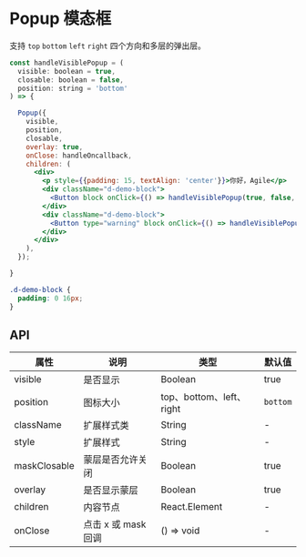 
# Popup 模态框

支持 `top` `bottom` `left` `right` 四个方向和多层的弹出层。

```jsx
const handleVisiblePopup = (
  visible: boolean = true,
  closable: boolean = false,
  position: string = 'bottom'
) => {

  Popup({
    visible,
    position,
    closable,
    overlay: true,
    onClose: handleOncallback,
    children: (
      <div>
        <p style={{padding: 15, textAlign: 'center'}}>你好，Agile</p>
        <div className="d-demo-block">
          <Button block onClick={() => handleVisiblePopup(true, false, 'top')}>再弹一个顶部popup</Button>
        </div>
        <div className="d-demo-block">
          <Button type="warning" block onClick={() => handleVisiblePopup(false)}>关闭</Button>
        </div>
      </div>
    ),
  });

}
```

```css
.d-demo-block {
  padding: 0 16px;
}
```

## API

| 属性        | 说明           | 类型            | 默认值       |
|------------|----------------|----------------|--------------|
| visible    |   是否显示   | Boolean   | true |
| position    |   图标大小    | top、bottom、left、right  | `bottom` |
| className   | 扩展样式类  | String | - |
| style   | 扩展样式  | String | - |
| maskClosable   | 蒙层是否允许关闭  | Boolean | true |
| overlay   | 是否显示蒙层  | Boolean | true |
| children   | 内容节点  | React.Element | - |
| onClose   | 点击 x 或 mask 回调  | () => void | - |
